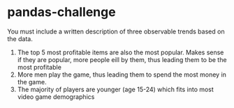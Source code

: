 # pandas-challenge
You must include a written description of three observable trends based on the data.
1. The top 5 most profitable items are also the most popular. Makes sense if they are popular, more people eill by them, thus leading them to be the most profitable
2. More men play the game, thus leading them to spend the most money in the game.
3. The majority of players are younger (age 15-24) which fits into most video game demographics
